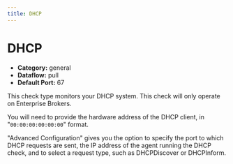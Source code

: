 ```yaml
---
title: DHCP
---
```


# DHCP

 * **Category:** general
 * **Dataflow:** pull
 * **Default Port:** 67

This check type monitors your DHCP system. This check will only operate on Enterprise Brokers.

You will need to provide the hardware address of the DHCP client, in "`00:00:00:00:00:00`" format.

"Advanced Configuration" gives you the option to specify the port to which DHCP requests are sent, the IP address of the agent running the DHCP check, and to select a request type, such as DHCPDiscover or DHCPInform.
